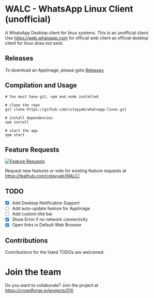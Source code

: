# WALC - WhatsApp Linux Client (unofficial)
A WhatsApp Desktop client for linux systems. This is an unofficial client. Use https://web.whatsapp.com for official web client as official desktop client for linux does not exist.

## Releases
To download an AppImage, please goto [Releases](https://github.com/cstayyab/whatsapp-linux/releases)

## Compilation and Usage

```
# You must have git, npm and node installed

# clone the repo
git clone https://github.com/cstayyab/whatsapp-linux.git

# install dependencies
npm install

# start the app
npm start

```
## Feature Requests
[![Feature Requests](http://feathub.com/cstayyab/WALC?format=svg)](http://feathub.com/cstayyab/WALC)

Request new features or vote for existing feature requests at https://feathub.com/cstayyab/WALC/

## TODO
- [x] Add Desktop Notification Support
- [ ] Add auto-update feature for AppImage
- [ ] Add custom title bar
- [X] Show Error if no network connectivity
- [X] Open links in Default Web Browser

## Contributions
Contributions for the listed TODOs are welcomed.

 # Join the team 
 Do you want to collaborate? Join the project at https://crowdforge.io/projects/510
